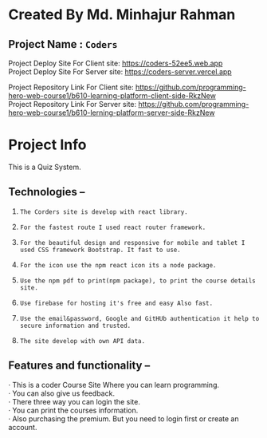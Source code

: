 # Created By Md. Minhajur Rahman

## Project Name : `Coders`
Project Deploy Site For Client site: https://coders-52ee5.web.app  
Project Deploy Site For Server site: https://coders-server.vercel.app


Project Repository Link For Client site: https://github.com/programming-hero-web-course1/b610-learning-platform-client-side-RkzNew \
Project Repository Link For Server site: https://github.com/programming-hero-web-course1/b610-lerning-platform-server-side-RkzNew

# Project Info
This is a Quiz System.
## Technologies  –
1.     The Corders site is develop with react library.  
2.     For the fastest route I used react router framework.
3.     For the beautiful design and responsive for mobile and tablet I used CSS framework Bootstrap. It fast to use.
4.     For the icon use the npm react icon its a node package.
5.     Use the npm pdf to print(npm package), to print the course details site.
6.     Use firebase for hosting it's free and easy Also fast.
7.     Use the email&password, Google and GitHUb authentication it help to secure information and trusted.
8.     The site develop with own API data.
## Features and functionality –
·         This is a coder Course Site Where you can learn programming.\
·         You can also give us feedback.\
·         There three way you can login the site.\
·         You can print the courses information.\
·         Also purchasing the premium. But you need to login first or create an account.



